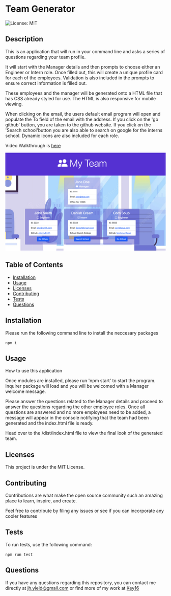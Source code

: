 # Team Generator

![License: MIT](https://img.shields.io/badge/License-MIT-yellow.svg)
## Description
This is an application that will run in your command line and asks a series of questions regarding your team profile.

It will start with the Manager details and then prompts to choose either an Engineer or Intern role. Once filled out, this will create a unique profile card for each of the employees. Validation is also included in the prompts to ensure correct information is filled out. 

These employees and the manager will be generated onto a HTML file that has CSS already styled for use. The HTML is also responsive for mobile viewing. 

When clicking on the email, the users default email program will open and populate the To field of the email with the address. If you click on the 'go github' button, you are taken to the github website. If you click on the 'Search school'button you are also able to search on google for the interns school. Dynamic icons are also included for each role. 

Video Walkthrough is [here](https://www.loom.com/share/923c8f1337fd4fc5bb20341150c84f0c)

![MyTeamimg](./assets/MyTeamScreenshot.png)



## Table of Contents

* [Installation](#installation)
* [Usage](#usage)
* [Licenses](#licenses)
* [Contributing](#contributing)
* [Tests](#tests)
* [Questions](#questions)

## Installation 
Please run the following command line to install the neccesary packages
```
npm i
```


## Usage
How to use this application

Once modules are installed, please run 'npm start' to start the program. Inquirer package will load and you will be welcomed with a Manager welcome message. 

Please answer the questions related to the Manager details and proceed to answer the questions regarding the other employee roles. Once all questions are answered and no more employees need to be added, a message will appear in the console notifying that the team had been generated and the index.html file is ready. 

Head over to the /dist/index.html file to view the final look of the generated team.
## Licenses
This project is under the MIT License.

## Contributing
Contributions are what make the open source community such an amazing place to learn, inspire, and create. 

Feel free to contribute by filing any issues or see if you can incorporate any cooler features
## Tests 
To run tests, use the following command:
```
npm run test
```

## Questions

If you have any questions regarding this repository, you can contact me directly at jh.yield@gmail.com or find more of my work at [Key16](https://github.com/Key16)